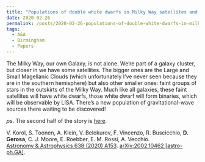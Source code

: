 ```yaml
---
title: "Populations of double white dwarfs in Milky Way satellites and their detectability with LISA"
date: 2020-02-26
permalink: /posts/2020-02-26-populations-of-double-white-dwarfs-in-milky-way-satellites-and-their-detectability-with-lisa
tags:
  - A&A
  - Birmingham
  - Papers
---
```


The Milky Way, our own Galaxy, is not alone. We’re part of a galaxy cluster, but closer in we have some satellites. The bigger ones are the Large and Small Magellanic Clouds (which unfortunately I’ve never seen because they are in the southern hemisphere) but also other smaller ones: faint groups of stars in the outskirts of the Milky Way. Much like all galaxies, these faint satellites will have white dwarfs, those white dwarf will form binaries, which will be observable by LISA. There’s a new population of gravitational-wave sources there waiting to be discovered!

_ps_. The second half of the story is [here](/posts/2020-02-26-milky-way-satellites-shining-bright-in-gravitational-waves).

V. Korol, S. Toonen, A. Klein, V. Belokurov, F. Vincenzo, R. Buscicchio, **D. Gerosa**, C. J. Moore, E. Roebber, E. M. Rossi, A. Vecchio.\
[Astronomy & Astrophysics 638 (2020) A153](https://www.aanda.org/articles/aa/abs/2020/06/aa37764-20/aa37764-20.html). [arXiv:2002.10462 [astro-ph.GA]](https://arxiv.org/abs/2002.10462).






